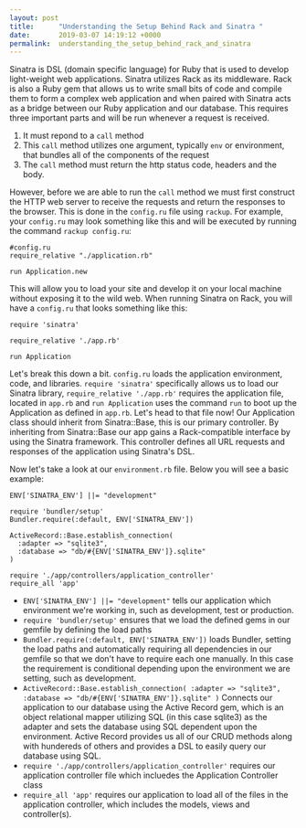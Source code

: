 ```yaml
---
layout: post
title:      "Understanding the Setup Behind Rack and Sinatra "
date:       2019-03-07 14:19:12 +0000
permalink:  understanding_the_setup_behind_rack_and_sinatra
---
```



Sinatra is DSL (domain specific language) for Ruby that is used to develop light-weight web applications. Sinatra utilizes Rack as its middleware. Rack is also a Ruby gem that allows us to write small bits of code and compile them to form a complex web application and when paired with Sinatra acts as a bridge between our Ruby application and our database. This requires three important parts and will be run whenever a request is received.

1. It must repond to a `call` method 
2. This `call` method utilizes one argument, typically `env` or environment, that bundles all of the components of the request
3. The `call` method must return the http status code, headers and the body. 

However, before we are able to run the `call` method we must first construct the HTTP web server to receive the requests and return the responses to the browser. This is done in the `config.ru` file using `rackup`. For example, your `config.ru` may look something like this and will be executed by running the command `rackup config.ru`:

```
#config.ru
require_relative "./application.rb"
 
run Application.new
```

This will allow you to load your site and develop it on your local machine without exposing it to the wild web. When running Sinatra on Rack, you will have a `config.ru` that looks something like this:

```
require 'sinatra'
 
require_relative './app.rb'
 
run Application
```

Let's break this down a bit. `config.ru` loads the application environment, code, and libraries. `require 'sinatra'` specifically allows us to load our Sinatra library, `require_relative './app.rb'` requires the application file, located in `app.rb` and `run Application` uses the command `run` to boot up the Application as defined in `app.rb`. Let's head to that file now! Our Application class should inherit from Sinatra::Base, this is our primary controller. By inheriting from Sinatra::Base our app gains a Rack-compatible interface by using the Sinatra framework. This controller defines all URL requests and responses of the application using Sinatra's DSL.

Now let's take a look at our `environment.rb` file. Below you will see a basic example:

```
ENV['SINATRA_ENV'] ||= "development"

require 'bundler/setup'
Bundler.require(:default, ENV['SINATRA_ENV'])

ActiveRecord::Base.establish_connection(
  :adapter => "sqlite3",
  :database => "db/#{ENV['SINATRA_ENV']}.sqlite"
)

require './app/controllers/application_controller'
require_all 'app'
```

* `ENV['SINATRA_ENV'] ||= "development"` tells our application which environment we're working in, such as development, test or production. 
* `require 'bundler/setup'` ensures that we load the defined gems in our gemfile by defining the load paths
* `Bundler.require(:default, ENV['SINATRA_ENV'])` loads Bundler, setting the load paths and automatically requiring all dependencies in our gemfile so that we don't have to require each one manually. In this case the requirement is conditional depending upon the environment we are setting, such as development.
* `ActiveRecord::Base.establish_connection(
  :adapter => "sqlite3",
  :database => "db/#{ENV['SINATRA_ENV']}.sqlite"
)` Connects our application to our database using the Active Record gem, which is an object relational mapper utilizing SQL (in this case sqlite3) as the adapter and sets the database using SQL dependent upon the environment. Active Record provides us all of our CRUD methods along with hundereds of others and provides a DSL to easily query our database using SQL.
* `require './app/controllers/application_controller'` requires our application controller file which incluedes the Application Controller class
* `require_all 'app'` requires our application to load all of the files in the application controller, which includes the models, views and controller(s).




